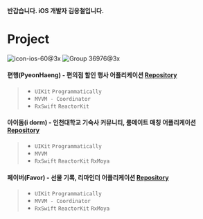 #### 반갑습니다. iOS 개발자 김응철입니다.



# Project

![icon-ios-60@3x](https://user-images.githubusercontent.com/97531269/210565238-9d4ee8b5-52ea-4b97-9c28-0c7a9b75e66d.png)
![Group 36976@3x](https://user-images.githubusercontent.com/97531269/210565514-163c686c-7bc5-43b0-9653-8345ad5e6166.png)

#### 편행(PyeonHaeng) - 편의점 할인 행사 어플리케이션 [Repository](https://github.com/iOS-PPAK/PyeonHaeng)
> + `UIKit` `Programmatically`
> + `MVVM - Coordinator`
> + `RxSwift` `ReactorKit`
#### 아이돔(i dorm) - 인천대학교 기숙사 커뮤니티, 룸메이트 매칭 어플리케이션 [Repository](https://github.com/idorm/idorm_iOS)
> + `UIKit` `Programmatically`
> + `MVVM`
> + `RxSwift` `ReactorKit` `RxMoya`
#### 페이버(Favor) - 선물 기록, 리마인더 어플리케이션 [Repository](https://github.com/Favor-Gift-Reminder/Favor-iOS)
> + `UIKit` `Programmatically`
> + `MVVM - Coordinator`
> + `RxSwift` `ReactorKit` `RxMoya`


